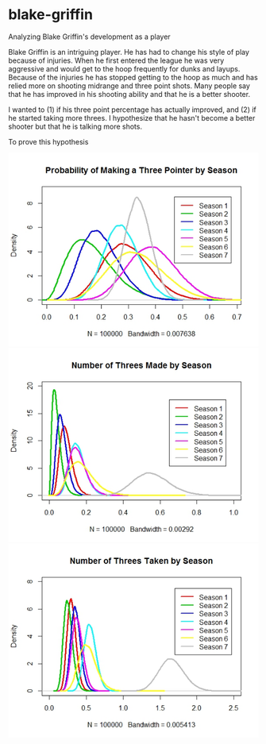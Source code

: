 # blake-griffin
Analyzing Blake Griffin's development as a player

Blake Griffin is an intriguing player. He has had to change his style of play because of injuries. When he first entered the league he was very aggressive and would get to the hoop frequently for dunks and layups. Because of the injuries he has stopped getting to the hoop as much and has relied more on shooting midrange and three point shots. Many people say that he has improved in his shooting ability and that he is a better shooter. 

I wanted to (1) if his three point percentage has actually improved, and (2) if he started taking more threes. I hypothesize that he hasn't become a better shooter but that he is talking more shots. 

To prove this hypothesis 


![alt text](https://github.com/jamesyh/blake-griffin/blob/master/images/prob-three.jpeg)
![alt text](https://github.com/jamesyh/blake-griffin/blob/master/images/made-three.jpeg)
![alt text](https://github.com/jamesyh/blake-griffin/blob/master/images/taken-three.jpeg)
